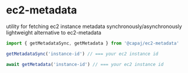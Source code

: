 # ec2-metadata

utility for fetching ec2 instance metadata synchronously/asynchronously
lightweight alternative to ec2-metadata

```ts
import { getMetadataSync, getMetadata } from '@capaj/ec2-metadata'

getMetadataSync('instance-id') // === your ec2 instance id

await getMetadata('instance-id') // === your ec2 instance id
```
